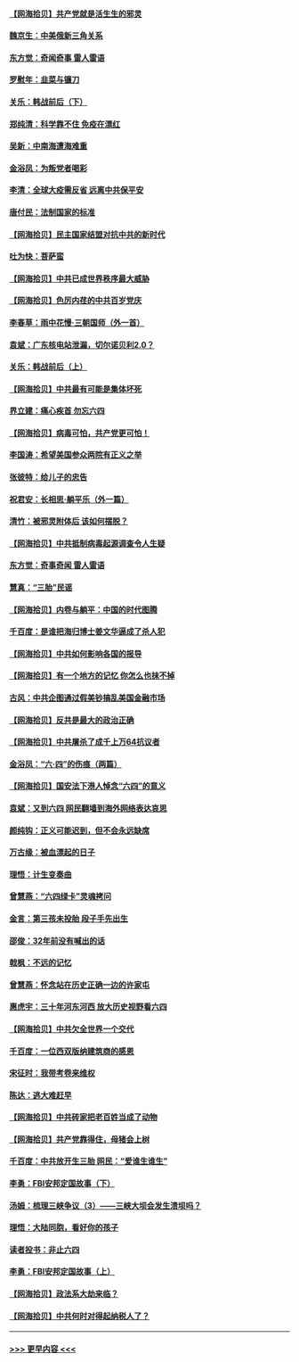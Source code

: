 #### [【网海拾贝】共产党就是活生生的邪灵](../pages/nsc993/n13036627.md?t=06212002) 
#### [魏京生：中美俄新三角关系](../pages/nsc993/n13035986.md?t=06212002) 
#### [东方觉：奇闻奇事 雷人雷语](../pages/nsc993/n13035878.md?t=06212002) 
#### [罗慰年：韭菜与镰刀](../pages/nsc993/n13034374.md?t=06212002) 
#### [关乐：韩战前后（下）](../pages/nsc993/n13034113.md?t=06212002) 
#### [郑纯清：科学靠不住 免疫在漂红](../pages/nsc993/n13034093.md?t=06212002) 
#### [吴新：中南海遭海难重](../pages/nsc993/n13034084.md?t=06212002) 
#### [金浴凤：为叛党者喝彩](../pages/nsc993/n13034058.md?t=06212002) 
#### [李清：全球大疫需反省 远离中共保平安](../pages/nsc993/n13033784.md?t=06212002) 
#### [唐付民：法制国家的标准](../pages/nsc993/n13032944.md?t=06212002) 
#### [【网海拾贝】民主国家结盟对抗中共的新时代](../pages/nsc993/n13031717.md?t=06212002) 
#### [吐为快：菩萨蛮](../pages/nsc993/n13030033.md?t=06212002) 
#### [【网海拾贝】中共已成世界秩序最大威胁](../pages/nsc993/n13028138.md?t=06212002) 
#### [【网海拾贝】色厉内荏的中共百岁党庆](../pages/nsc993/n13025582.md?t=06212002) 
#### [李春草：雨中花慢‧三朝国师（外一首）](../pages/nsc993/n13025567.md?t=06212002) 
#### [袁斌：广东核电站泄漏，切尔诺贝利2.0？](../pages/nsc993/n13025475.md?t=06212002) 
#### [关乐：韩战前后（上）](../pages/nsc993/n13025387.md?t=06212002) 
#### [【网海拾贝】中共最有可能是集体坏死](../pages/nsc993/n13023101.md?t=06212002) 
#### [界立建：痛心疾首 勿忘六四](../pages/nsc993/n13022339.md?t=06212002) 
#### [【网海拾贝】病毒可怕，共产党更可怕！](../pages/nsc993/n13020728.md?t=06212002) 
#### [李国涛：希望美国参众两院有正义之举](../pages/nsc993/n13020674.md?t=06212002) 
#### [张彼特：给儿子的忠告](../pages/nsc993/n13018934.md?t=06212002) 
#### [祝君安：长相思‧躺平乐（外一篇）](../pages/nsc993/n13018923.md?t=06212002) 
#### [清竹：被邪灵附体后 该如何摆脱？](../pages/nsc993/n13018877.md?t=06212002) 
#### [【网海拾贝】中共抵制病毒起源调查令人生疑](../pages/nsc993/n13017785.md?t=06212002) 
#### [东方觉：奇事奇闻 雷人雷语](../pages/nsc993/n13017577.md?t=06212002) 
#### [慧真：“三胎”民谣](../pages/nsc993/n13017394.md?t=06212002) 
#### [【网海拾贝】内卷与躺平：中国的时代图腾](../pages/nsc993/n13016128.md?t=06212002) 
#### [千百度：是谁把海归博士姜文华逼成了杀人犯](../pages/nsc993/n13015218.md?t=06212002) 
#### [【网海拾贝】中共如何影响各国的报导](../pages/nsc993/n13012599.md?t=06212002) 
#### [【网海拾贝】有一个地方的记忆 你怎么也抹不掉](../pages/nsc993/n13009802.md?t=06212002) 
#### [古风：中共企图通过假美钞搞乱美国金融市场](../pages/nsc993/n13009626.md?t=06212002) 
#### [【网海拾贝】反共是最大的政治正确](../pages/nsc993/n13007051.md?t=06212002) 
#### [【网海拾贝】中共屠杀了成千上万64抗议者](../pages/nsc993/n13002713.md?t=06212002) 
#### [金浴凤：“六·四”的伤痕（两篇）](../pages/nsc993/n13001719.md?t=06212002) 
#### [【网海拾贝】国安法下港人悼念“六四”的意义](../pages/nsc993/n13001039.md?t=06212002) 
#### [袁斌：又到六四 网民翻墙到海外网络表达哀思](../pages/nsc993/n13000995.md?t=06212002) 
#### [颜纯钩：正义可能迟到，但不会永远缺席](../pages/nsc993/n13000920.md?t=06212002) 
#### [万古缘：被血漂起的日子](../pages/nsc993/n13000914.md?t=06212002) 
#### [理悟：计生变奏曲](../pages/nsc993/n13000414.md?t=06212002) 
#### [曾慧燕：“六四绿卡”灵魂拷问](../pages/nsc993/n13000277.md?t=06212002) 
#### [金言：第三孩未投胎 段子手先出生](../pages/nsc993/n13000215.md?t=06212002) 
#### [邵俊：32年前没有喊出的话](../pages/nsc993/n13000181.md?t=06212002) 
#### [戟枫：不远的记忆](../pages/nsc993/n13000121.md?t=06212002) 
#### [曾慧燕：怀念站在历史正确一边的许家屯](../pages/nsc993/n13000073.md?t=06212002) 
#### [惠虎宇：三十年河东河西 放大历史视野看六四](../pages/nsc993/n13000018.md?t=06212002) 
#### [【网海拾贝】中共欠全世界一个交代](../pages/nsc993/n12998706.md?t=06212002) 
#### [千百度：一位西双版纳建筑商的感恩](../pages/nsc993/n12998487.md?t=06212002) 
#### [宋征时：我带考卷来维权](../pages/nsc993/n12994088.md?t=06212002) 
#### [陈达：逃大难赶早](../pages/nsc993/n12993569.md?t=06212002) 
#### [【网海拾贝】中共砖家把老百姓当成了动物](../pages/nsc993/n12993483.md?t=06212002) 
#### [【网海拾贝】共产党靠得住，母猪会上树](../pages/nsc993/n12990730.md?t=06212002) 
#### [千百度：中共放开生三胎 网民：“爱谁生谁生”](../pages/nsc993/n12990644.md?t=06212002) 
#### [李勇：FBI安邦定国故事（下）](../pages/nsc993/n12987854.md?t=06212002) 
#### [汤姆：梳理三峡争议（3）——三峡大坝会发生溃坝吗？](../pages/nsc993/n12989806.md?t=06212002) 
#### [理悟：大陆同胞，看好你的孩子](../pages/nsc993/n12989778.md?t=06212002) 
#### [读者投书：非止六四](../pages/nsc993/n12989673.md?t=06212002) 
#### [李勇：FBI安邦定国故事（上）](../pages/nsc993/n12987749.md?t=06212002) 
#### [【网海拾贝】政法系大劫来临？](../pages/nsc993/n12987596.md?t=06212002) 
#### [【网海拾贝】中共何时对得起纳税人了？](../pages/nsc993/n12985578.md?t=06212002) 

----
#### [ >>> 更早内容 <<< ](../indexes/nsc993-earlier.md)
